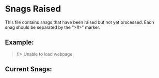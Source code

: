 # Snags Raised

This file contains snags that have been raised but not yet processed.
Each snag should be separated by the ">!!>" marker.

## Example:
>!!> Unable to load webpage

## Current Snags:
